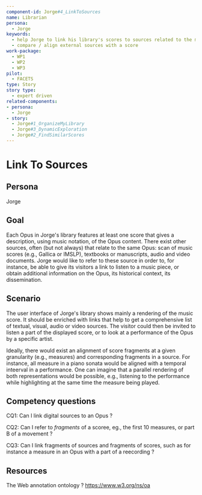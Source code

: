```yaml
---
component-id: Jorge#4_LinkToSources
name: Librarian 
persona: 
  - Jorge
keywords: 
  - help Jorge to link his library's scores to sources related to the musical opus
  - compare / align external sources with a score
work-package:
  - WP1
  - WP2
  - WP3
pilot:
  - FACETS
type: Story
story type:
  - expert driven
related-components:
- persona:
  - Jorge
- story:
  - Jorge#1_OrganizeMyLibrary
  - Jorge#3_DynamicExploration
  - Jorge#2_FindSimilarScores
---
```

# Link To Sources

## Persona
Jorge

## Goal

Each Opus in Jorge's library features at least one score that gives a description, using music notation, of the Opus content. There exist other sources, often (but not always) that relate to the same Opus: scan of music scores (e.g., Gallica or IMSLP), textbooks or manuscripts, audio and video documents. 
Jorge would like to refer to these source in order to, for instance, be able to give its visitors a link to listen to a music piece, or obtain additional information on the Opus, its historical context, its dissemination.

## Scenario  

The user interface of Jorge's library shows mainly a rendering of the music score. It should be enriched with links that help to 
get a comprehensive list of textual, visual, audio or video sources. The visitor could then be invited to listen a part of the displayed score, 
or to look at a performance of the Opus by a specific artist.

Ideally, there would exist an alignment of score fragments at a given granularity (e.g., measures) and corresponding fragments in a source. For instance, all measure in a piano sonata would be aligned with a temporal inteerval in a performance. One can imagine that a parallel rendering of both representations would be possible, 
e.g.,  listening to the performance while highlighting at the same time the measure being played.

## Competency questions 

CQ1: Can I link digital sources to an Opus ?

CQ2: Can I refer to *fragments* of a scoree, eg., the first 10 measures, or part B of a movement ?

CQ3: Can I link fragments of sources and fragments of scores, such as for instance a measure in an Opus with a part of a reecording ?

## Resources

The Web annotation ontology ? https://www.w3.org/ns/oa

